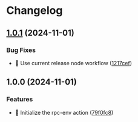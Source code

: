 # Changelog

## [1.0.1](https://github.com/bgd-labs/action-rpc-env/compare/v1.0.0...v1.0.1) (2024-11-01)


### Bug Fixes

* :bug: Use current release node workflow ([1217cef](https://github.com/bgd-labs/action-rpc-env/commit/1217cef18dd22cfba0efc3087c7e14ad943f04d9))

## 1.0.0 (2024-11-01)


### Features

* :art: Initialize the rpc-env action ([79f0fc8](https://github.com/bgd-labs/action-rpc-env/commit/79f0fc89f7d28364e3e8328f5516ea28c415a755))
